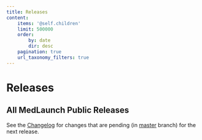 ```yaml
---
title: Releases
content:
    items: '@self.children'
    limit: 500000
    order:
        by: date
        dir: desc
    pagination: true
    url_taxonomy_filters: true
---
```


# Releases
## All MedLaunch Public Releases

See the [Changelog](http://medlaunch.asnitech.co.uk/changelog) for changes that are pending (in [master](https://github.com/Asnivor/MedLaunch) branch) for the next release.